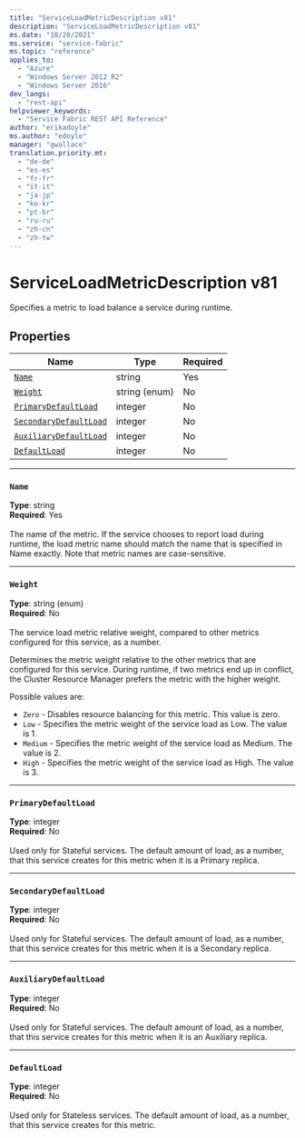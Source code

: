 ```yaml
---
title: "ServiceLoadMetricDescription v81"
description: "ServiceLoadMetricDescription v81"
ms.date: "10/20/2021"
ms.service: "service-fabric"
ms.topic: "reference"
applies_to: 
  - "Azure"
  - "Windows Server 2012 R2"
  - "Windows Server 2016"
dev_langs: 
  - "rest-api"
helpviewer_keywords: 
  - "Service Fabric REST API Reference"
author: "erikadoyle"
ms.author: "edoyle"
manager: "gwallace"
translation.priority.mt: 
  - "de-de"
  - "es-es"
  - "fr-fr"
  - "it-it"
  - "ja-jp"
  - "ko-kr"
  - "pt-br"
  - "ru-ru"
  - "zh-cn"
  - "zh-tw"
---
```

# ServiceLoadMetricDescription v81

Specifies a metric to load balance a service during runtime.

## Properties
| Name | Type | Required |
| --- | --- | --- |
| [`Name`](#name) | string | Yes |
| [`Weight`](#weight) | string (enum) | No |
| [`PrimaryDefaultLoad`](#primarydefaultload) | integer | No |
| [`SecondaryDefaultLoad`](#secondarydefaultload) | integer | No |
| [`AuxiliaryDefaultLoad`](#auxiliarydefaultload) | integer | No |
| [`DefaultLoad`](#defaultload) | integer | No |

____
### `Name`
__Type__: string <br/>
__Required__: Yes<br/>
<br/>
The name of the metric. If the service chooses to report load during runtime, the load metric name should match the name that is specified in Name exactly. Note that metric names are case-sensitive.

____
### `Weight`
__Type__: string (enum) <br/>
__Required__: No<br/>
<br/>
The service load metric relative weight, compared to other metrics configured for this service, as a number.

Determines the metric weight relative to the other metrics that are configured for this service. During runtime, if two metrics end up in conflict, the Cluster Resource Manager prefers the metric with the higher weight.

Possible values are: 

  - `Zero` - Disables resource balancing for this metric. This value is zero.
  - `Low` - Specifies the metric weight of the service load as Low. The value is 1.
  - `Medium` - Specifies the metric weight of the service load as Medium. The value is 2.
  - `High` - Specifies the metric weight of the service load as High. The value is 3.



____
### `PrimaryDefaultLoad`
__Type__: integer <br/>
__Required__: No<br/>
<br/>
Used only for Stateful services. The default amount of load, as a number, that this service creates for this metric when it is a Primary replica.

____
### `SecondaryDefaultLoad`
__Type__: integer <br/>
__Required__: No<br/>
<br/>
Used only for Stateful services. The default amount of load, as a number, that this service creates for this metric when it is a Secondary replica.

____
### `AuxiliaryDefaultLoad`
__Type__: integer <br/>
__Required__: No<br/>
<br/>
Used only for Stateful services. The default amount of load, as a number, that this service creates for this metric when it is an Auxiliary replica.

____
### `DefaultLoad`
__Type__: integer <br/>
__Required__: No<br/>
<br/>
Used only for Stateless services. The default amount of load, as a number, that this service creates for this metric.
